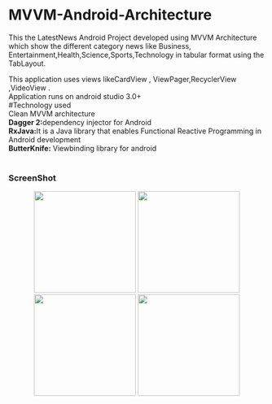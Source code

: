 # MVVM-Android-Architecture<br>
This the LatestNews Android Project developed using MVVM Architecture<br>
which show the different category news like Business, Entertainment,Health,Science,Sports,Technology in tabular format using the TabLayout.<br>  

This application uses views likeCardView , ViewPager,RecyclerView ,VideoView .<br/>
Application runs on android studio 3.0+  <br>
#Technology used<br/>
Clean MVVM architecture<br/>
<b>Dagger 2:</b>dependency injector for Android <br/> 
<b>RxJava:</b>It is a Java library that enables Functional Reactive Programming in Android development<br/> 
<b>ButterKnife:</b>  Viewbinding library for android<br/> <br/>
<h3><b>ScreenShot</b></h3>
<div align="center">
<img src="https://user-images.githubusercontent.com/2506261/37422458-2b6ec59e-27e1-11e8-8e5d-bbc5b75aa4f6.png" width="200px"</img>  
<img src="https://user-images.githubusercontent.com/2506261/37422459-2b9c4b5e-27e1-11e8-8305-ca1bf090eb70.png" width="200px"</img> 
<img src="https://user-images.githubusercontent.com/2506261/37422461-2bc78d50-27e1-11e8-8ec5-2237935c4d1b.png" width="200px"</img>  
<img src="https://user-images.githubusercontent.com/2506261/37422462-2c04f442-27e1-11e8-81a9-4282609d0149.png" width="200px"</img> 
</div>
